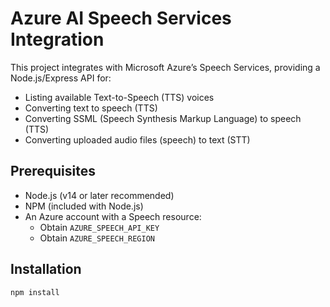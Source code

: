 # Azure AI Speech Services Integration

This project integrates with Microsoft Azure’s Speech Services, providing a Node.js/Express API for:

- Listing available Text-to-Speech (TTS) voices
- Converting text to speech (TTS)
- Converting SSML (Speech Synthesis Markup Language) to speech (TTS)
- Converting uploaded audio files (speech) to text (STT)

## Prerequisites

- Node.js (v14 or later recommended)
- NPM (included with Node.js)
- An Azure account with a Speech resource:
  - Obtain `AZURE_SPEECH_API_KEY`
  - Obtain `AZURE_SPEECH_REGION`

## Installation

```bash
npm install
